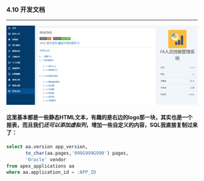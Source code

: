 ### 4.10 开发文档

---
![](https://github.com/397179459/APEX_FA/blob/master/img/4.detil_img/README.PNG)

#### 这里基本都是一些静态HTML文本，有趣的是右边的logo那一块，其实也是一个报表，而且我们*还可以添加虚拟列*，增加一些自定义的内容，SQL我直接复制过来了：
```sql
select aa.version app_version,
       to_char(aa.pages,'999G999G990') pages,
       'Oracle' vendor
from apex_applications aa
where aa.application_id = :APP_ID
```
